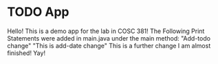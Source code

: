 # TODO App
Hello! This is a demo app for the lab in COSC 381!
The Following Print Statements were added in main.java under the main method:
"Add-todo change"
"This is add-date change"
This is a further change
I am almost finished! Yay!
